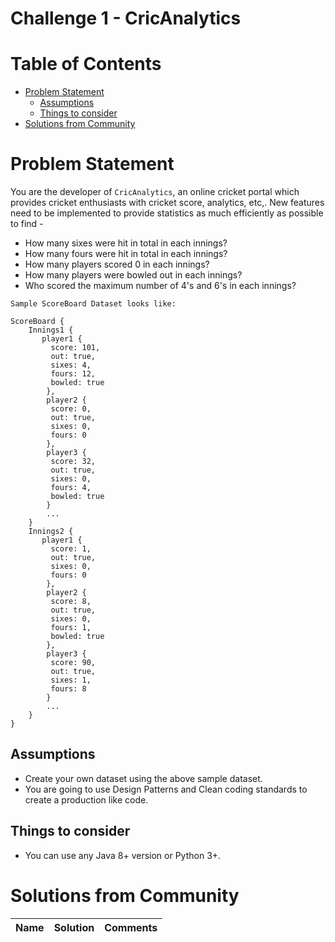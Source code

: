 # Challenge 1 - CricAnalytics

# Table of Contents
- [Problem Statement](#problem-statement)
    - [Assumptions](#assumptions)
    - [Things to consider](#things-to-consider)
- [Solutions from Community](#solutions-from-community)

# Problem Statement
You are the developer of `CricAnalytics`, an online cricket portal which provides cricket enthusiasts with cricket score, analytics, etc,.
New features need to be implemented to provide statistics as much efficiently as possible to find - 
- How many sixes were hit in total in each innings?
- How many fours were hit in total in each innings?
- How many players scored 0 in each innings?
- How many players were bowled out in each innings?
- Who scored the maximum number of 4's and 6's in each innings?

`Sample ScoreBoard Dataset looks like: `
```
ScoreBoard {
    Innings1 {
       player1 {
         score: 101,
         out: true, 
         sixes: 4,
         fours: 12,
         bowled: true
        },
        player2 {
         score: 0,
         out: true, 
         sixes: 0,
         fours: 0
        },
        player3 {
         score: 32,
         out: true, 
         sixes: 0,
         fours: 4,
         bowled: true
        }
        ...
    }
    Innings2 {
       player1 {
         score: 1,
         out: true, 
         sixes: 0,
         fours: 0
        },
        player2 {
         score: 8,
         out: true, 
         sixes: 0,
         fours: 1,
         bowled: true
        },
        player3 {
         score: 90,
         out: true, 
         sixes: 1,
         fours: 8
        }
        ...
    }
}
```

## Assumptions
- Create your own dataset using the above sample dataset.
- You are going to use Design Patterns and Clean coding standards to create a production like code.

## Things to consider
- You can use any Java 8+ version or Python 3+.

# Solutions from Community
Name      |   Solution      | Comments 
----      | ----            | ----
